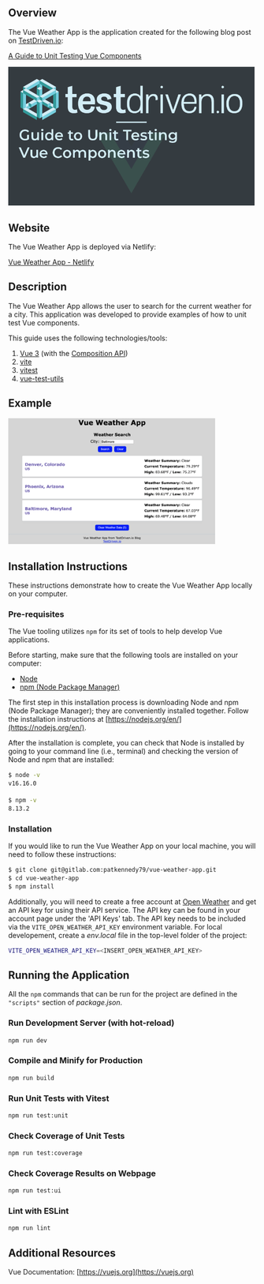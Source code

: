 ## Overview

The Vue Weather App is the application created for the following blog post on [TestDriven.io](https://testdriven.io):

[A Guide to Unit Testing Vue Components](https://testdriven.io/blog/vue-unit-testing/)

<a href="https://testdriven.io/blog/vue-unit-testing/"><img src="/src/assets/guide_unit_tesing_vue_components.png" alt="Vue Weather App Social Card" width="500"/></a>

## Website

The Vue Weather App is deployed via Netlify:

[Vue Weather App - Netlify](https://snazzy-taffy-cd99f4.netlify.app)

## Description

The Vue Weather App allows the user to search for the current weather for a city.  This application was developed to provide examples of how to unit test Vue components.

This guide uses the following technologies/tools:

1. [Vue 3](https://vuejs.org) (with the [Composition API](https://vuejs.org/guide/introduction.html#api-styles))
1. [vite](https://vitejs.dev)
1. [vitest](https://vitest.dev)
1. [vue-test-utils](https://test-utils.vuejs.org)

## Example

<img src="/src/assets/vue_weather_app_screenshot.png" alt="Vue Weather App Screenshot" width="420"/>

## Installation Instructions

These instructions demonstrate how to create the Vue Weather App locally on your computer.

### Pre-requisites

The Vue tooling utilizes `npm` for its set of tools to help develop Vue applications.

Before starting, make sure that the following tools are installed on your computer:

* [Node](https://nodejs.org/en/)
* [npm (Node Package Manager)](https://www.npmjs.com)

The first step in this installation process is downloading Node and npm (Node Package Manager); they are conveniently installed together.  Follow the installation instructions at [https://nodejs.org/en/](https://nodejs.org/en/).

After the installation is complete, you can check that Node is installed by going to your command line (i.e., terminal) and checking the version of Node and npm that are installed:

```sh
$ node -v
v16.16.0

$ npm -v
8.13.2
```

### Installation

If you would like to run the Vue Weather App on your local machine, you will need to follow these instructions:

```sh
$ git clone git@gitlab.com:patkennedy79/vue-weather-app.git
$ cd vue-weather-app
$ npm install
```

Additionally, you will need to create a free account at [Open Weather](https://openweathermap.org) and get an API key for using their API service.  The API key can be found in your account page under the 'API Keys' tab.  The API key needs to be included via the `VITE_OPEN_WEATHER_API_KEY` environment variable.  For local developement, create a *env.local* file in the top-level folder of the project:

```sh
VITE_OPEN_WEATHER_API_KEY=<INSERT_OPEN_WEATHER_API_KEY>
```

## Running the Application

All the `npm` commands that can be run for the project are defined in the `"scripts"` section of *package.json*.

### Run Development Server (with hot-reload)

```sh
npm run dev
```

### Compile and Minify for Production

```sh
npm run build
```

### Run Unit Tests with Vitest

```sh
npm run test:unit
```

### Check Coverage of Unit Tests

```sh
npm run test:coverage
```

### Check Coverage Results on Webpage

```sh
npm run test:ui
```

### Lint with ESLint

```sh
npm run lint
```

## Additional Resources

Vue Documentation: [https://vuejs.org](https://vuejs.org)
